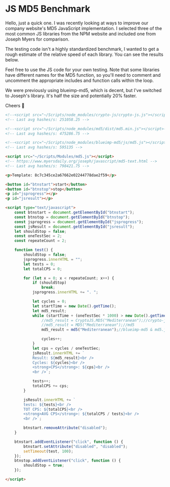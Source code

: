 JS MD5 Benchmark
================

Hello, just a quick one. I was recently looking at ways to improve our company website's MD5 JavaScript implementation. I selected three of the most common JS libraries from the NPM website and included one from Joseph Myers for comparison.

The testing code isn't a highly standardized benchmark, I wanted to get a rough estimate of the relative speed of each library. You can see the results below.

Feel free to use the JS code for your own testing. Note that some libraries have different names for the MD5 function, so you'll need to comment and uncomment the appropriate includes and function calls within the loop.

We were previously using blueimp-md5, which is decent, but I've switched to Joseph's library. It's half the size and potentially 20% faster.

Cheers 👋

```html
<!--<script src="~/Scripts/node_modules/crypto-js/crypto-js.js"></script><script src="~/Scripts/node_modules/crypto-js/md5.js"></script>-->
<!-- Last avg hashes/s: 251058.25 -->

<!--<script src="~/Scripts/node_modules/md5/dist/md5.min.js"></script>-->
<!-- Last avg hashes/s: 475286.75 -->

<!--<script src="~/Scripts/node_modules/blueimp-md5/js/md5.js"></script>-->
<!-- Last avg hashes/s: 595135 -->

<script src="~/Scripts/Modules/md5.js"></script>
<!-- https://www.myersdaily.org/joseph/javascript/md5-text.html -->
<!-- Last avg hashes/s: 798421.75 -->

<p>Template: 8c7c345ce2a67662e02244778dae2f59</p>

<button id="btnstart">start</button>
<button id="btnstop">stop</button>
<p id="jsprogress"></p>
<p id="jsresult"></p>

<script type="text/javascript">
    const btnstart = document.getElementById("btnstart");
    const btnstop = document.getElementById("btnstop");
    const jsprogress = document.getElementById("jsprogress");
    const jsResult = document.getElementById("jsresult");
    let shouldStop = false;
    const oneTestSec = 2;
    const repeateCount = 2;

    function test() {
        shouldStop = false;
        jsprogress.innerHTML = "";
        let tests = 0;
        let totalCPS = 0;

        for (let x = 0; x < repeateCount; x++) {
            if (shouldStop)
                break;
            jsprogress.innerHTML += ". ";

            let cycles = 0;
            let startTime = new Date().getTime();
            let md5_result;
            while (startTime + (oneTestSec * 1000) > new Date().getTime()) {
                //md5_result = CryptoJS.MD5("Mediterranean");//crypto-js
                //md5_result = MD5("Mediterranean");//md5
                md5_result = md5("Mediterranean");//blueimp-md5 & md5.js

                cycles++;
            }
            let cps = cycles / oneTestSec;
            jsResult.innerHTML += `
            Result: ${md5_result}<br />
            Cycles: ${cycles}<br />
            <strong>CPS</strong>: ${cps}<br />
            <br />`;

            tests++;
            totalCPS += cps;
        }

        jsResult.innerHTML += `
        tests: ${tests}<br />
        TOT CPS: ${totalCPS}<br />
        <strong>AVG CPS</strong>: ${totalCPS / tests}<br />
        <br />`;

        btnstart.removeAttribute("disabled");
    }

    btnstart.addEventListener("click", function () {
        btnstart.setAttribute("disabled", "disabled");
        setTimeout(test, 100);
    });
    btnstop.addEventListener("click", function () {
        shouldStop = true;
    });

</script>

```